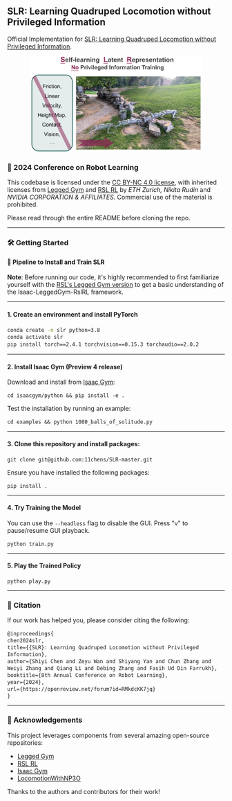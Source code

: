 ## SLR: Learning Quadruped Locomotion without Privileged Information

Official Implementation for [SLR: Learning Quadruped Locomotion without Privileged Information](https://11chens.github.io/SLR/).

<div align="center">   <img src="./imgs/main.png" alt="main" width="400" /> </div>

### 🌟 2024 Conference on Robot Learning

This codebase is licensed under the [CC BY-NC 4.0 license](https://creativecommons.org/licenses/by-nc/4.0/deed.en), with inherited licenses from [Legged Gym](training/legged_gym) and [RSL RL](training/rsl_rl) by _ETH Zurich, Nikita Rudin_ and _NVIDIA CORPORATION & AFFILIATES_. Commercial use of the material is prohibited.

Please read through the entire README before cloning the repo.

---

### 🛠️ Getting Started

#### 🚀 Pipeline to Install and Train SLR

**Note**: Before running our code, it's highly recommended to first familiarize yourself with the [RSL's Legged Gym version](https://github.com/leggedrobotics/legged_gym) to get a basic understanding of the Isaac-LeggedGym-RslRL framework.

---

#### 1. Create an environment and install PyTorch

```bash
conda create -n slr python=3.8
conda activate slr
pip install torch==2.4.1 torchvision==0.15.3 torchaudio==2.0.2
```

---

#### 2. Install Isaac Gym (Preview 4 release)

Download and install from [Isaac Gym](https://developer.nvidia.com/isaac-gym):

```
cd isaacgym/python && pip install -e .
```

Test the installation by running an example:

```
cd examples && python 1080_balls_of_solitude.py
```

---

#### 3. Clone this repository and install packages:

```
git clone git@github.com:11chens/SLR-master.git
```

Ensure you have installed the following packages:

```
pip install .

```

---

#### 4. Try Training the Model

You can use the `--headless` flag to disable the GUI. Press "v" to pause/resume GUI playback.

```
python train.py
```

---

#### 5. Play the Trained Policy

```
python play.py
```

---

### 📑 Citation

If our work has helped you, please consider citing the following:

```
@inproceedings{
chen2024slr,
title={{SLR}: Learning Quadruped Locomotion without Privileged Information},
author={Shiyi Chen and Zeyu Wan and Shiyang Yan and Chun Zhang and Weiyi Zhang and Qiang Li and Debing Zhang and Fasih Ud Din Farrukh},
booktitle={8th Annual Conference on Robot Learning},
year={2024},
url={https://openreview.net/forum?id=RMkdcKK7jq}
}
```

---

### 👏 Acknowledgements

This project leverages components from several amazing open-source repositories:

- [Legged Gym](https://github.com/leggedrobotics/legged_gym)
- [RSL RL](https://github.com/leggedrobotics/rsl_rl)
- [Isaac Gym](https://developer.nvidia.com/isaac-gym)
- [LocomotionWithNP3O](https://github.com/zeonsunlightyu/LocomotionWithNP3O)

Thanks to the authors and contributors for their work!

